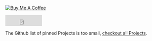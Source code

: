 <a href="https://www.buymeacoffee.com/nicohood" target="_blank"><img src="https://www.buymeacoffee.com/assets/img/custom_images/orange_img.png" alt="Buy Me A Coffee" style="height: auto !important;width: auto !important;" ></a>

<iframe src="https://github.com/sponsors/NicoHood/button" title="Sponsor NicoHood" height="35" width="116" style="border: 0;"></iframe>

The Github list of pinned Projects is too small, [checkout all Projects](https://blog.nicohood.de/projects).
